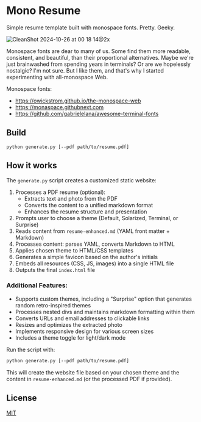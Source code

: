 # Mono Resume

Simple resume template built with monospace fonts. Pretty. Geeky.

![CleanShot 2024-10-26 at 00 18 14@2x](https://github.com/user-attachments/assets/044195b8-e8fa-4a03-93e7-e7c77330ac86)

Monospace fonts are dear to many of us. Some find them more readable, consistent, and beautiful, than their proportional alternatives. Maybe we're just brainwashed from spending years in terminals? Or are we hopelessly nostalgic? I'm not sure. But I like them, and that's why I started experimenting with all-monospace Web.

Monospace fonts:
- https://owickstrom.github.io/the-monospace-web
- https://monaspace.githubnext.com
- https://github.com/gabrielelana/awesome-terminal-fonts

## Build

```
python generate.py [--pdf path/to/resume.pdf]
```

## How it works

The `generate.py` script creates a customized static website:

1. Processes a PDF resume (optional):
   - Extracts text and photo from the PDF
   - Converts the content to a unified markdown format
   - Enhances the resume structure and presentation
2. Prompts user to choose a theme (Default, Solarized, Terminal, or Surprise)
3. Reads content from `resume-enhanced.md` (YAML front matter + Markdown)
4. Processes content: parses YAML, converts Markdown to HTML
5. Applies chosen theme to HTML/CSS templates
6. Generates a simple favicon based on the author's initials
7. Embeds all resources (CSS, JS, images) into a single HTML file
8. Outputs the final `index.html` file

### Additional Features:
- Supports custom themes, including a "Surprise" option that generates random retro-inspired themes
- Processes nested divs and maintains markdown formatting within them
- Converts URLs and email addresses to clickable links
- Resizes and optimizes the extracted photo
- Implements responsive design for various screen sizes
- Includes a theme toggle for light/dark mode

Run the script with:

```bash
python generate.py [--pdf path/to/resume.pdf]
```

This will create the website file based on your chosen theme and the content in `resume-enhanced.md` (or the processed PDF if provided).

## License

[MIT](LICENSE.md)
